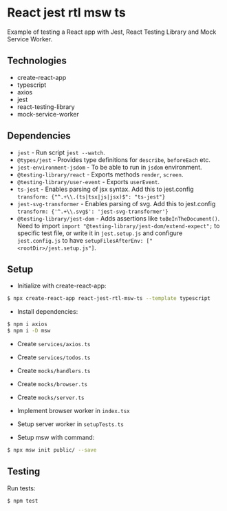 # React jest rtl msw ts

Example of testing a React app with Jest, React Testing Library and Mock Service Worker.

## Technologies

- create-react-app
- typescript
- axios
- jest
- react-testing-library
- mock-service-worker

## Dependencies

- `jest` - Run script `jest --watch`.
- `@types/jest` - Provides type definitions for `describe`, `beforeEach` etc.
- `jest-environment-jsdom` - To be able to run in `jsdom` environment.
- `@testing-library/react` - Exports methods `render`, `screen`.
- `@testing-library/user-event` - Exports `userEvent`.
- `ts-jest` - Enables parsing of jsx syntax. Add this to jest.config `transform: {"^.+\\.(ts|tsx|js|jsx)$": "ts-jest"}`
- `jest-svg-transformer` - Enables parsing of svg. Add this to jest.config `transform: {'^.+\\.svg$': 'jest-svg-transformer'}`
- `@testing-library/jest-dom` - Adds assertions like `toBeInTheDocument()`. Need to import `import "@testing-library/jest-dom/extend-expect";` to specific test file, or write it in `jest.setup.js` and configure `jest.config.js` to have `setupFilesAfterEnv: ["<rootDir>/jest.setup.js"]`.

## Setup

- Initialize with create-react-app:

```bash
$ npx create-react-app react-jest-rtl-msw-ts --template typescript
```

- Install dependencies:

```bash
$ npm i axios
$ npm i -D msw
```

- Create `services/axios.ts`

- Create `services/todos.ts`

- Create `mocks/handlers.ts`

- Create `mocks/browser.ts`

- Create `mocks/server.ts`

- Implement browser worker in `index.tsx`

- Setup server worker in `setupTests.ts`

- Setup msw with command:

```bash
$ npx msw init public/ --save
```

## Testing

Run tests:

```bash
$ npm test
```
